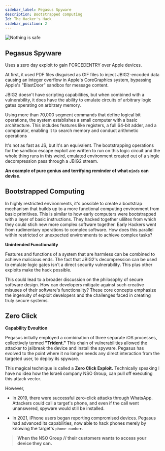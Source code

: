 ```yaml
---
sidebar_label: Pegasus Spyware
description: Bootstrapped computing 
Id: The Hacker's Hack
sidebar_position: 2
---
```


![Nothing is safe](/img/cyber.png)

## Pegasus Spyware

Uses a zero day exploit to gain FORCEDENTRY over Apple devices. 

At first, it used PDF files disguised as GIF files to inject JBIG2-encoded data causing an integer overflow in Apple's CoreGraphics system, bypassing Apple's "BlastDoor" sandbox for message content. 

JBIG2 doesn't have scripting capabilities, but when combined with a vulnerability, it does have the ability to emulate circuits of arbitrary logic gates operating on arbitrary memory. 

Using more than 70,000 segment commands that define logical bit operations, the system establishes a small computer with a basic architecture. This includes features like registers, a full 64-bit adder, and a comparator, enabling it to search memory and conduct arithmetic operations

It's not as fast as JS, but it's an equivalent. The bootstrapping operations for the sandbox escape exploit are written to run on this logic circuit and the whole thing runs in this weird, emulated environment created out of a single decompression pass through a JBIG2 stream. 

**An example of pure genius and terrifying reminder of what `minds` can devise.**

## Bootstrapped Computing

In highly restricted environments, it's possible to create a bootstrap mechanism that builds up to a more functional computing environment from basic primitives. This is similar to how early computers were bootstrapped with a layer of basic instructions. They hacked together ulilites from which they could stich new more complex software together. Early Hackers went from rudimentary operations to complex software. How does this parallel within restricted or unexpected environments to achieve complex tasks?

**Unintended Functionality**

Features and functions of a system that are harmless can be combined to achieve malicious ends. The fact that JBIG2's decompression can be used to emulate logic gates isn't a direct security vulnerability. This plus other exploits make the hack possible. 

This could lead to a broader discussion on the philosophy of secure software design. How can developers mitigate against such creative misuses of their software's functionality? These core concepts emphasize the ingenuity of exploit developers and the challenges faced in creating truly secure systems.

## Zero Click 

**Capability Evoultion** 

Pegasus initially employed a combination of three separate iOS processes, collectively termed **"Trident."** This chain of vulnerabilities allowed the attacker to jailbreak the device and install the spyware. Pegasus has evolved to the point where it no longer needs any direct interaction from the targeted user, to deploy its spyware. 

This magical technique is called a **Zero Click Exploit.** Technically speaking I have no idea how the Israeli company NSO Group, can pull off executing this attack vector.

However,

- In 2019, there were successful zero-click attacks through WhatsApp. Attackers could call a target's phone, and even if the call went unanswered, spyware would still be installed.

- In 2021, iPhone users began reporting compromised devices. Pegasus had advanced its capabilities, now able to hack phones merely by knowing the target's `phone number.`

> **When the NSO Group // their customers wants to access your device they can.**
